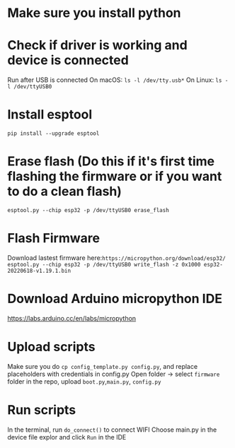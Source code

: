 # Make sure you install python

# Check if driver is working and device is connected

Run after USB is connected
On macOS: `ls -l /dev/tty.usb*`
On Linux: `ls -l /dev/ttyUSB0`

# Install esptool

`pip install --upgrade esptool`

# Erase flash (Do this if it's first time flashing the firmware or if you want to do a clean flash)

`esptool.py --chip esp32 -p /dev/ttyUSB0 erase_flash`

# Flash Firmware

Download lastest firmware here:`https://micropython.org/download/esp32/`
`esptool.py --chip esp32 -p /dev/ttyUSB0 write_flash -z 0x1000 esp32-20220618-v1.19.1.bin`

# Download Arduino micropython IDE

https://labs.arduino.cc/en/labs/micropython

# Upload scripts

Make sure you do `cp config_template.py config.py`, and replace placeholders with credentials in config.py
Open folder -> select `firmware` folder in the repo, upload `boot.py`,`main.py`, `config.py`

# Run scripts

In the terminal, run `do_connect()` to connect WIFI
Choose main.py in the device file explor and click `Run` in the IDE
